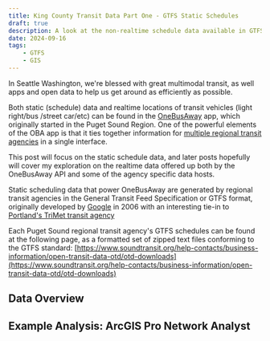 ```yaml
---
title: King County Transit Data Part One - GTFS Static Schedules
draft: true
description: A look at the non-realtime schedule data available in GTFS format for King County
date: 2024-09-16
tags:
    - GTFS
    - GIS
---
```


In Seattle Washington, we're blessed with great multimodal transit, as well apps and
open data to help us get around as efficiently as possible.

Both static (schedule) data and realtime locations of transit vehicles (light right/bus
/street car/etc) can be found in the [OneBusAway](https://onebusaway.org/) app, which
originally started in the Puget Sound Region. One of the powerful elements of the OBA app is
that it ties together information for [multiple regional transit agencies](https://www.soundtransit.org/help-contacts/business-information/open-transit-data-otd/otd-downloads) in a single interface.

This post will focus on the static schedule data, and later posts hopefully will cover my exploration on the realtime data offered up both by the OneBusAway API and some of the agency specific data hosts.

Static scheduling data that power OneBusAway are generated by regional transit agencies in the General Transit Feed Specification or GTFS format, originally developed by [Google](https://developers.google.com/transit/gtfs) in 2006 with an interesting tie-in to [Portland's TriMet transit agency](https://en.wikipedia.org/wiki/GTFS#History)

Each Puget Sound regional transit agency's GTFS schedules can be found at the following page, as a formatted set of zipped text files conforming to the GTFS standard: [https://www.soundtransit.org/help-contacts/business-information/open-transit-data-otd/otd-downloads](https://www.soundtransit.org/help-contacts/business-information/open-transit-data-otd/otd-downloads)

## Data Overview

## Example Analysis: ArcGIS Pro Network Analyst
